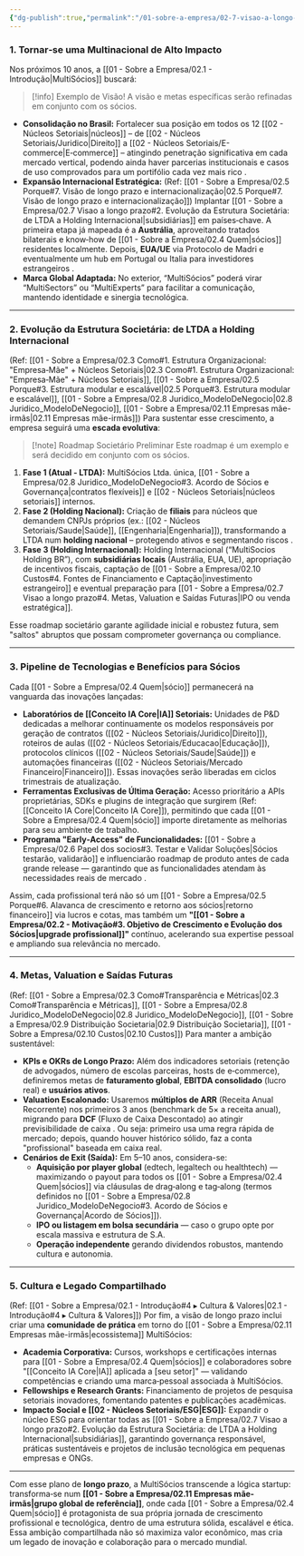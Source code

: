 ```yaml
---
{"dg-publish":true,"permalink":"/01-sobre-a-empresa/02-7-visao-a-longo-prazo/","tags":["vision","long-term","strategy","growth","internationalization","structure","exit-strategy","MOC"]}
---
```


### 1. Tornar‑se uma Multinacional de Alto Impacto

Nos próximos 10 anos, a [[01 - Sobre a Empresa/02.1 - Introdução\|MultiSócios]] buscará:

> [!info] Exemplo de Visão!
> A visão e metas específicas serão refinadas em conjunto com os sócios.

*   **Consolidação no Brasil:** Fortalecer sua posição em todos os 12 [[02 - Núcleos Setoriais\|núcleos]] – de [[02 - Núcleos Setoriais/Juridico\|Direito]] a [[02 - Núcleos Setoriais/E-commerce\|E‑commerce]] – atingindo penetração significativa em cada mercado vertical, podendo ainda haver parcerias institucionais e casos de uso comprovados para um portifólio cada vez mais rico .
*   **Expansão Internacional Estratégica:** (Ref: [[01 - Sobre a Empresa/02.5 Porque#7. Visão de longo prazo e internacionalização\|02.5 Porque#7. Visão de longo prazo e internacionalização]]) Implantar [[01 - Sobre a Empresa/02.7 Visao a longo prazo#2. Evolução da Estrutura Societária: de LTDA a Holding Internacional\|subsidiárias]] em países‑chave. A primeira etapa já mapeada é a **Austrália**, aproveitando tratados bilaterais e know‑how de [[01 - Sobre a Empresa/02.4 Quem\|sócios]] residentes localmente. Depois, **EUA/UE** via Protocolo de Madri e eventualmente um hub em Portugal ou Italia para investidores estrangeiros .
*   **Marca Global Adaptada:** No exterior, “MultiSócios” poderá virar “MultiSectors” ou “MultiExperts” para facilitar a comunicação, mantendo identidade e sinergia tecnológica.

---

### 2. Evolução da Estrutura Societária: de LTDA a Holding Internacional

(Ref: [[01 - Sobre a Empresa/02.3 Como#1. Estrutura Organizacional: "Empresa‑Mãe" + Núcleos Setoriais\|02.3 Como#1. Estrutura Organizacional: "Empresa‑Mãe" + Núcleos Setoriais]], [[01 - Sobre a Empresa/02.5 Porque#3. Estrutura modular e escalável\|02.5 Porque#3. Estrutura modular e escalável]], [[01 - Sobre a Empresa/02.8 Juridico_ModeloDeNegocio\|02.8 Juridico_ModeloDeNegocio]], [[01 - Sobre a Empresa/02.11 Empresas mãe-irmãs\|02.11 Empresas mãe-irmãs]])
Para sustentar esse crescimento, a empresa seguirá uma **escada evolutiva**:

> [!note] Roadmap Societário Preliminar
> Este roadmap é um exemplo e será decidido em conjunto com os sócios.

1.  **Fase 1 (Atual - LTDA):** MultiSócios Ltda. única, [[01 - Sobre a Empresa/02.8 Juridico_ModeloDeNegocio#3. Acordo de Sócios e Governança\|contratos flexíveis]] e [[02 - Núcleos Setoriais\|núcleos setoriais]] internos.
2.  **Fase 2 (Holding Nacional):** Criação de **filiais** para núcleos que demandem CNPJs próprios (ex.: [[02 - Núcleos Setoriais/Saude\|Saúde]], [[Engenharia\|Engenharia]]), transformando a LTDA num **holding nacional** – protegendo ativos e segmentando riscos .
3.  **Fase 3 (Holding Internacional):** Holding Internacional (“MultiSocios Holding BR”), com **subsidiárias locais** (Austrália, EUA, UE), apropriação de incentivos fiscais, captação de [[01 - Sobre a Empresa/02.10 Custos#4. Fontes de Financiamento e Captação\|investimento estrangeiro]] e eventual preparação para [[01 - Sobre a Empresa/02.7 Visao a longo prazo#4. Metas, Valuation e Saídas Futuras\|IPO ou venda estratégica]].

Esse roadmap societário garante agilidade inicial e robustez futura, sem "saltos" abruptos que possam comprometer governança ou compliance.

---

### 3. Pipeline de Tecnologias e Benefícios para Sócios

Cada [[01 - Sobre a Empresa/02.4 Quem\|sócio]] permanecerá na vanguarda das inovações lançadas:

*   **Laboratórios de [[Conceito IA Core\|IA]] Setoriais:** Unidades de P&D dedicadas a melhorar continuamente os modelos responsáveis por geração de contratos ([[02 - Núcleos Setoriais/Juridico\|Direito]]), roteiros de aulas ([[02 - Núcleos Setoriais/Educacao\|Educação]]), protocolos clínicos ([[02 - Núcleos Setoriais/Saude\|Saúde]]) e automações financeiras ([[02 - Núcleos Setoriais/Mercado Financeiro\|Financeiro]]). Essas inovações serão liberadas em ciclos trimestrais de atualização.
*   **Ferramentas Exclusivas de Última Geração:** Acesso prioritário a APIs proprietárias, SDKs e plugins de integração que surgirem (Ref: [[Conceito IA Core\|Conceito IA Core]]), permitindo que cada [[01 - Sobre a Empresa/02.4 Quem\|sócio]] importe diretamente as melhorias para seu ambiente de trabalho.
*   **Programa "Early‑Access" de Funcionalidades:** [[01 - Sobre a Empresa/02.6 Papel dos socios#3. Testar e Validar Soluções\|Sócios testarão, validarão]] e influenciarão roadmap de produto antes de cada grande release — garantindo que as funcionalidades atendam às necessidades reais de mercado .

Assim, cada profissional terá não só um [[01 - Sobre a Empresa/02.5 Porque#6. Alavanca de crescimento e retorno aos sócios\|retorno financeiro]] via lucros e cotas, mas também um **"[[01 - Sobre a Empresa/02.2 - Motivação#3. Objetivo de Crescimento e Evolução dos Sócios\|upgrade profissional]]"** contínuo, acelerando sua expertise pessoal e ampliando sua relevância no mercado.

---

### 4. Metas, Valuation e Saídas Futuras

(Ref: [[01 - Sobre a Empresa/02.3 Como#Transparência e Métricas\|02.3 Como#Transparência e Métricas]], [[01 - Sobre a Empresa/02.8 Juridico_ModeloDeNegocio\|02.8 Juridico_ModeloDeNegocio]], [[01 - Sobre a Empresa/02.9 Distribuição Societaria\|02.9 Distribuição Societaria]], [[01 - Sobre a Empresa/02.10 Custos\|02.10 Custos]])
Para manter a ambição sustentável:

*   **KPIs e OKRs de Longo Prazo:** Além dos indicadores setoriais (retenção de advogados, número de escolas parceiras, hosts de e‑commerce), definiremos metas de **faturamento global**, **EBITDA consolidado** (lucro real) e **usuários ativos**.
*   **Valuation Escalonado:** Usaremos **múltiplos de ARR** (Receita Anual Recorrente) nos primeiros 3 anos (benchmark de 5× a receita anual), migrando para **DCF** (Fluxo de Caixa Descontado) ao atingir previsibilidade de caixa . Ou seja: primeiro usa uma regra rápida de mercado; depois, quando houver histórico sólido, faz a conta "profissional" baseada em caixa real.
*   **Cenários de Exit (Saída):** Em 5–10 anos, considera-se:
    *   **Aquisição por player global** (edtech, legaltech ou healthtech) — maximizando o payout para todos os [[01 - Sobre a Empresa/02.4 Quem\|sócios]] via cláusulas de drag‑along e tag‑along (termos definidos no [[01 - Sobre a Empresa/02.8 Juridico_ModeloDeNegocio#3. Acordo de Sócios e Governança\|Acordo de Sócios]]).
    *   **IPO ou listagem em bolsa secundária** — caso o grupo opte por escala massiva e estrutura de S.A.
    *   **Operação independente** gerando dividendos robustos, mantendo cultura e autonomia.

---

### 5. Cultura e Legado Compartilhado

(Ref: [[01 - Sobre a Empresa/02.1 - Introdução#4 ▸ Cultura & Valores\|02.1 - Introdução#4 ▸ Cultura & Valores]])
Por fim, a visão de longo prazo inclui criar uma **comunidade de prática** em torno do [[01 - Sobre a Empresa/02.11 Empresas mãe-irmãs\|ecossistema]] MultiSócios:

*   **Academia Corporativa:** Cursos, workshops e certificações internas para [[01 - Sobre a Empresa/02.4 Quem\|sócios]] e colaboradores sobre "[[Conceito IA Core\|IA]] aplicada a [seu setor]" — validando competências e criando uma marca‑pessoal associada à MultiSócios.
*   **Fellowships e Research Grants:** Financiamento de projetos de pesquisa setoriais inovadores, fomentando patentes e publicações acadêmicas.
*   **Impacto Social e [[02 - Núcleos Setoriais/ESG\|ESG]]:** Expandir o núcleo ESG para orientar todas as [[01 - Sobre a Empresa/02.7 Visao a longo prazo#2. Evolução da Estrutura Societária: de LTDA a Holding Internacional\|subsidiárias]], garantindo governança responsável, práticas sustentáveis e projetos de inclusão tecnológica em pequenas empresas e ONGs.

---

Com esse plano de **longo prazo**, a MultiSócios transcende a lógica startup: transforma‑se num **[[01 - Sobre a Empresa/02.11 Empresas mãe-irmãs\|grupo global de referência]]**, onde cada [[01 - Sobre a Empresa/02.4 Quem\|sócio]] é protagonista de sua própria jornada de crescimento profissional e tecnológica, dentro de uma estrutura sólida, escalável e ética. Essa ambição compartilhada não só maximiza valor econômico, mas cria um legado de inovação e colaboração para o mercado mundial.